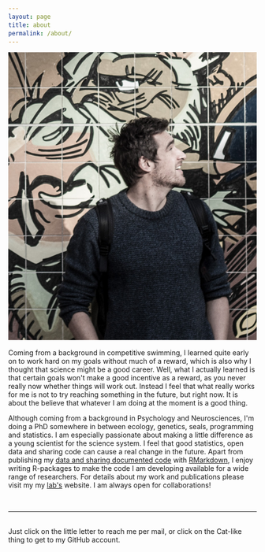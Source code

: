 ```yaml
---
layout: page
title: about
permalink: /about/
---
```


<img class="col one right" src="/img/martin.jpg">


Coming from a background in competitive swimming, I learned quite early on to work hard on my goals without much of a reward, which is also why I thought that science might be a good career. Well, what I actually learned is that certain goals won't make a good incentive as a reward, as you never really now whether things will work out. 
Instead I feel that what really works for me is not to try reaching something in the future, but right now. It is about the believe that whatever I am doing at the moment is a good thing.  

Although coming from a background in Psychology and Neurosciences, I'm doing a PhD somewhere in between ecology, genetics, seals, programming and statistics. I am especially passionate about making a little difference as a young scientist for the science system. I feel that good statistics, open data and sharing code can cause a real change in the future. Apart from publishing my  <a href="http://www.pnas.org/content/112/36/E5005?tab=ds" target="blank">data and sharing documented code</a> with <a href="https://mastoffel.github.io/mastoffel.github.io/coding/2016/10/25/reproducibility.html" target="blank">RMarkdown</a>, I enjoy writing R-packages to make the code I am developing available for a wide range of researchers. For details about my work and publications please visit my my <a href="https://thehoffmanlab.com/group/martin-stoffel/" target="blank">lab's</a> website. I am always open for collaborations!

<br/>
<hr/>
<br/>
<span class="contacticon center">
	<a href="mailto:martin.adam.stoffel@gmail.com"><i class="fa fa-envelope-square"></i></a>
	<a href="https://github.com/mastoffel" target="_blank"><i class="fa fa-github-square"></i></a>
	<a href="https://twitter.com" target="_blank"><i class="fa fa-twitter-square"></i></a>
</span>

<div class="col three caption">
	Just click on the little letter to reach me per mail, or click on the Cat-like thing to get to my GitHub account.
</div>

